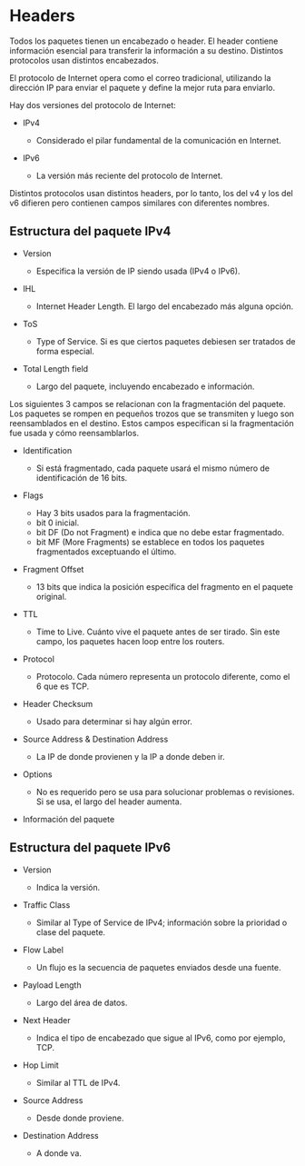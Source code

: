 # Headers

Todos los paquetes tienen un encabezado o header. El header contiene información esencial para transferir la información a su destino. Distintos protocolos usan distintos encabezados.

El protocolo de Internet opera como el correo tradicional, utilizando la dirección IP para enviar el paquete y define la mejor ruta para enviarlo.

Hay dos versiones del protocolo de Internet:
- IPv4
	- Considerado el pilar fundamental de la comunicación en Internet.

- IPv6
	- La versión más reciente del protocolo de Internet.

Distintos protocolos usan distintos headers, por lo tanto, los del v4 y los del v6 difieren pero contienen campos similares con diferentes nombres.

## Estructura del paquete IPv4

- Version
	- Especifica la versión de IP siendo usada (IPv4 o IPv6).

- IHL
	- Internet Header Length. El largo del encabezado más alguna opción.

- ToS
	- Type of Service. Si es que ciertos paquetes debiesen ser tratados de forma especial.

- Total Length field
	- Largo del paquete, incluyendo encabezado e información.

Los siguientes 3 campos se relacionan con la fragmentación del paquete. Los paquetes se rompen en pequeños trozos que se transmiten y luego son reensamblados en el destino. Estos campos especifican si la fragmentación fue usada y cómo reensamblarlos.

- Identification
	- Si está fragmentado, cada paquete usará el mismo número de identificación de 16 bits.

- Flags
	- Hay 3 bits usados para la fragmentación.
	- bit 0 inicial.
	- bit DF (Do not Fragment) e indica que no debe estar fragmentado.
	- bit MF (More Fragments) se establece en todos los paquetes fragmentados exceptuando el último.

- Fragment Offset
	- 13 bits que indica la posición específica del fragmento en el paquete original.

- TTL
	- Time to Live. Cuánto vive el paquete antes de ser tirado. Sin este campo, los paquetes hacen loop entre los routers.

- Protocol
	- Protocolo. Cada número representa un protocolo diferente, como el 6 que es TCP.

- Header Checksum
	- Usado para determinar si hay algún error.

- Source Address & Destination Address
	- La IP de donde provienen y la IP a donde deben ir.

- Options
	- No es requerido pero se usa para solucionar problemas o revisiones. Si se usa, el largo del header aumenta.

- Información del paquete

## Estructura del paquete IPv6

- Version
	- Indica la versión.

- Traffic Class
	- Similar al Type of Service de IPv4; información sobre la prioridad o clase del paquete.

- Flow Label
	- Un flujo es la secuencia de paquetes enviados desde una fuente.

- Payload Length
	- Largo del área de datos.

- Next Header
	- Indica el tipo de encabezado que sigue al IPv6, como por ejemplo, TCP.

- Hop Limit
	- Similar al TTL de IPv4.

- Source Address
	- Desde donde proviene.

- Destination Address
	- A donde va.
